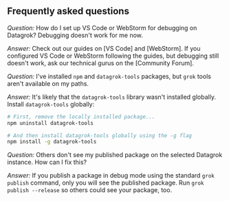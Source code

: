 ## Frequently asked questions

*Question:*
How do I set up VS Code or WebStorm for debugging on Datagrok? Debugging doesn't work for me now.

*Answer:*
Check out our guides on [VS Code] and [WebStorm]. If you configured VS Code or WebStorm following the guides, but
debugging still doesn't work, ask our technical gurus on the [Community Forum].

*Question:*
I've installed `npm` and `datagrok-tools` packages, but `grok` tools aren't available on my paths.

*Answer:*
It's likely that the `datagrok-tools` library wasn't installed globally. Install `datagrok-tools`
globally:

```sh
# First, remove the locally installed package...
npm uninstall datagrok-tools

# And then install datagrok-tools globally using the -g flag
npm install -g datagrok-tools
```

*Question:*
Others don't see my published package on the selected Datagrok instance. How can I fix this?

*Answer:*
If you publish a package in debug mode using the standard `grok publish` command, only you will see the published
package. Run `grok publish --release` so others could see your package, too.